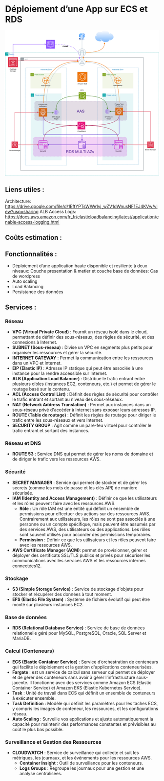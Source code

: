 # Déploiement d’une App sur ECS et RDS

![](<Architecture App.png>)

## Liens utiles :
Architecture: https://drive.google.com/file/d/1EftYPTsWWe1vj_wZV1dWnusNF1EJ4KVw/view?usp=sharing
ALB Access Logs: https://docs.aws.amazon.com/fr_fr/elasticloadbalancing/latest/application/enable-access-logging.html

## Coûts estimation :

## Fonctionnalités :
- Déploiement d’une application haute disponible et resiliente à deux niveaux: Couche presentation & metier et couche base de données: Cas de wordpress
- Auto scaling
- Load Balancing
- Persistance des données

## Services :

### Réseau
- **VPC (Virtual Private Cloud)** : Fournit un réseau isolé dans le cloud, permettant de définir des sous-réseaux, des règles de sécurité, et des connexions à Internet.
- **SUBNET (Sous-réseau)** : Divise un VPC en segments plus petits pour organiser les ressources et gérer la sécurité.
- **INTERNET GATEWAY** : Permet la communication entre les ressources dans un VPC et Internet.
- **EIP (Elastic IP)** : Adresse IP statique qui peut être associée à une instance pour la rendre accessible sur Internet.
- **ALB (Application Load Balancer)** : Distribue le trafic entrant entre plusieurs cibles (instances EC2, conteneurs, etc.) et permet de gérer le routage basé sur le contenu.
- **ACL (Access Control List)** : Définit des règles de sécurité pour contrôler le trafic entrant et sortant au niveau des sous-réseaux.
- **NAT (Network Address Translation)** : Permet aux instances dans un sous-réseau privé d'accéder à Internet sans exposer leurs adresses IP.
- **ROUTE (Table de routage)** : Définit les règles de routage pour diriger le trafic entre les sous-réseaux et vers Internet.
- **SECURITY GROUP** : Agit comme un pare-feu virtuel pour contrôler le trafic entrant et sortant des instances.

### Réseau et DNS
- **ROUTE 53** : Service DNS qui permet de gérer les noms de domaine et de diriger le trafic vers les ressources AWS.

### Sécurité
- **SECRET MANAGER** : Service qui permet de stocker et de gérer les secrets (comme les mots de passe et les clés API) de manière sécurisée.
- **IAM (Identity and Access Management)** : Définir ce que les utilisateurs et les rôles peuvent faire avec les ressources AWS.
  - **Rôle** : Un rôle IAM est une entité qui définit un ensemble de permissions pour effectuer des actions sur des ressources AWS. Contrairement aux utilisateurs, les rôles ne sont pas associés à une personne ou un compte spécifique, mais peuvent être assumés par des services AWS, des utilisateurs ou des applications. Les rôles sont souvent utilisés pour accorder des permissions temporaires.
  - **Permission** : Définir ce que les utilisateurs et les rôles peuvent faire avec les ressources AWS.
- **AWS Certificate Manager (ACM)**: permet de provisionner, gérer et déployer des certificats SSL/TLS publics et privés pour sécuriser les communications avec les services AWS et les ressources internes connectées12.
 
### Stockage
- **S3 (Simple Storage Service)** : Service de stockage d'objets pour stocker et récupérer des données à tout moment.
- **EFS (Elastic File System)** : Système de fichiers évolutif qui peut être monté sur plusieurs instances EC2.

### Base de données
- **RDS (Relational Database Service)** : Service de base de données relationnelle géré pour MySQL, PostgreSQL, Oracle, SQL Server et MariaDB.

### Calcul (Conteneurs)
- **ECS (Elastic Container Service)** : Service d’orchestration de conteneurs qui facilite le déploiement et la gestion d'applications conteneurisées.
- **Fargate** : est un service de calcul sans serveur qui permet de déployer et de gérer des conteneurs sans avoir à gérer l'infrastructure sous-jacente. Il fonctionne avec des services comme Amazon ECS (Elastic Container Service) et Amazon EKS (Elastic Kubernetes Service).
- **Task** : Unité de travail dans ECS qui définit un ensemble de conteneurs à exécuter ensemble.
- **Task Definition** : Modèle qui définit les paramètres pour les tâches ECS, y compris les images de conteneur, les ressources, et les configurations réseau.
- **Auto Scaling** : Surveille vos applications et ajuste automatiquement la capacité pour maintenir des performances constantes et prévisibles au coût le plus bas possible.


### Surveillance et Gestion des Ressources
- **CLOUDWATCH** : Service de surveillance qui collecte et suit les métriques, les journaux, et les événements pour les ressources AWS.
  - **Container Insight** : Outil de surveillance pour les conteneurs.
  - **Logs Groups** : Regroupe les journaux pour une gestion et une analyse centralisées.

  
